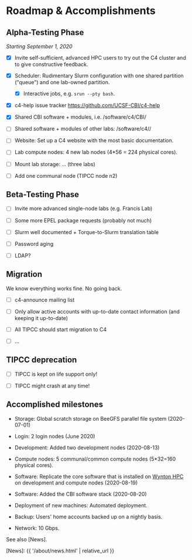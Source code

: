 # Roadmap & Accomplishments

## Alpha-Testing Phase

_Starting September 1, 2020_  

* [x] Invite self-sufficient, advanced HPC users to try out the C4 cluster and to give constructive feedback.

* [x] Scheduler: Rudimentary Slurm configuration with one shared partition ("queue") and one lab-owned partition.

   - [x] Interactive jobs, e.g. `srun --pty bash`.

* [x] c4-help issue tracker <https://github.com/UCSF-CBI/c4-help>

* [x] Shared CBI software + modules, i.e. /software/c4/CBI/

* [ ] Shared software + modules of other labs: /software/c4/<group>/

* [ ] Website: Set up a C4 website with the most basic documentation.

* [ ] Lab compute nodes: 4 new lab nodes (4*56 = 224 physical cores).

* [ ] Mount lab storage: ... (three labs)

* [ ] Add one communal node (TIPCC node n2)


## Beta-Testing Phase

* [ ] Invite more advanced single-node labs (e.g. Francis Lab)

* [ ] Some more EPEL package requests (probably not much)

* [ ] Slurm well documented + Torque-to-Slurm translation table

* [ ] Password aging

* [ ] LDAP?


## Migration

We know everything works fine. No going back.

* [ ] c4-announce mailing list

* [ ] Only allow active accounts with up-to-date contact information (and keeping it up-to-date)

* [ ] All TIPCC should start migration to C4

* [ ] ...



## TIPCC deprecation

* [ ] TIPCC is kept on life support only!

* [ ] TIPCC might crash at any time!




## Accomplished milestones

* Storage: Global scratch storage on BeeGFS parallel file system (2020-07-01)

* Login: 2 login nodes (June 2020)

* Development: Added two development nodes (2020-08-13)

* Compute nodes: 5 communal/common compute nodes (5*32=160 physical cores).

* Software: Replicate the core software that is installed on [Wynton HPC] on development and compute nodes (2020-08-19)

* Software: Added the CBI software stack (2020-08-20)

* Deployment of new machines: Automated deployment.

* Backup: Users' home accounts backed up on a nightly basis.

* Network: 10 Gbps.


See also [News].


[TIPCC]: https://ucsf-ti.github.io/tipcc-web/
[Wynton HPC]: https://wynton.ucsf.edu/hpc/
[BeeGFS]: https://www.beegfs.io/
[Globus]: https://www.globus.org/
[News]: {{ '/about/news.html' | relative_url }}
